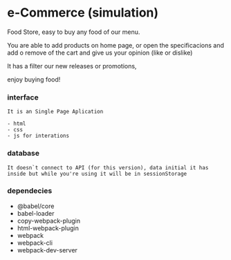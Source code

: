 

# e-Commerce (simulation)
  Food Store, easy to buy any food of our menu. 
  
  You are able to add products on home page, or open the specificacions and add o remove of the cart and give us your opinion (like or dislike)
  
  It has a filter our new releases or promotions,
  
  enjoy buying food!

### interface
    It is an Single Page Aplication
    
    - html
    - css
    - js for interations
    
### database
    It doesn`t connect to API (for this version), data initial it has inside but while you're using it will be in sessionStorage
    
### dependecies
  - @babel/core
  - babel-loader
  - copy-webpack-plugin
  - html-webpack-plugin
  - webpack
  - webpack-cli
  - webpack-dev-server

